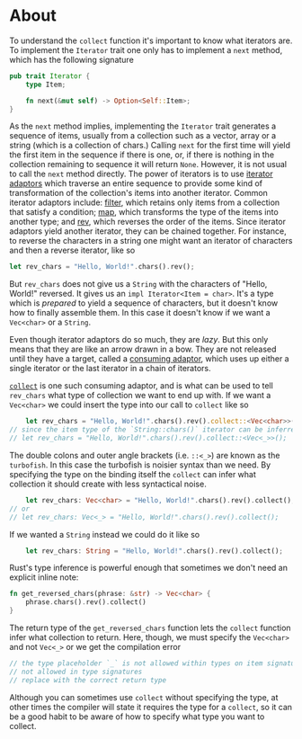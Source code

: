 # About

To understand the `collect` function it's important to know what iterators are. To implement the `Iterator` trait one only has to implement
a `next` method, which has the following signature

```rust
pub trait Iterator {
    type Item;

    fn next(&mut self) -> Option<Self::Item>;
}
```

As the `next` method implies, implementing the `Iterator` trait generates a sequence of items, usually from a collection such as a vector,
array or a string (which is a collection of chars.) Calling `next` for the first time will yield the first item in the sequence if there is
one, or, if there is nothing in the collection remaining to sequence it will return `None`. However, it is not usual to call the `next` method
directly. The power of iterators is to use [iterator adaptors][iterator adaptors] which traverse an entire sequence to provide some kind of
transformation of the collection's items into another iterator. Common iterator adaptors include: [filter][filter], which retains only items from
a collection that satisfy a condition; [map][map], which transforms the type of the items into another type; and [rev][rev], which reverses the
order of the items. Since iterator adaptors yield another iterator, they can be chained together. For instance, to reverse the characters in a
string one might want an iterator of characters and then a reverse iterator, like so

```rust
let rev_chars = "Hello, World!".chars().rev();
```

But `rev_chars` does not give us a `String` with the characters of "Hello, World!" reversed. It gives us an `impl Iterator<Item = char>`. It's a
type which is _prepared_ to yield a sequence of characters, but it doesn't know how to finally assemble them. In this case it doesn't know if we
want a `Vec<char>` or a `String`.

Even though iterator adaptors do so much, they are _lazy_. But this only means that they are like an arrow drawn in a bow. They are not released
until they have a target, called a [consuming adaptor][consuming adaptor], which uses up either a single iterator or the last iterator in a chain
of iterators.

[`collect`][collect] is one such consuming adaptor, and is what can be used to tell `rev_chars` what type of collection we want to end up with. If
we want a `Vec<char>` we could insert the type into our call to `collect` like so

```rust
    let rev_chars = "Hello, World!".chars().rev().collect::<Vec<char>>();
// since the item type of the `String::chars()` iterator can be inferred to be `char`, we can omit that information
// let rev_chars = "Hello, World!".chars().rev().collect::<Vec<_>>();
```

The double colons and outer angle brackets (i.e. `::<_>`) are known as the `turbofish`.
In this case the turbofish is noisier syntax than we need. By specifying the type on the binding itself the `collect` can infer what
collection it should create with less syntactical noise.

```rust
    let rev_chars: Vec<char> = "Hello, World!".chars().rev().collect();
// or
// let rev_chars: Vec<_> = "Hello, World!".chars().rev().collect();
```

If we wanted a `String` instead we could do it like so

```rust
    let rev_chars: String = "Hello, World!".chars().rev().collect();
```

Rust's type inference is powerful enough that sometimes we don't need an explicit inline note:

```rust
fn get_reversed_chars(phrase: &str) -> Vec<char> {
    phrase.chars().rev().collect()
}
```

The return type of the `get_reversed_chars` function lets the `collect` function infer what collection to return. Here, though, we must specify the
`Vec<char>` and not `Vec<_>` or we get the compilation error

```rust
// the type placeholder `_` is not allowed within types on item signatures
// not allowed in type signatures
// replace with the correct return type
```

Although you can sometimes use `collect` without specifying the type, at other times the compiler will state it requires the type for a `collect`, so it
can be a good habit to be aware of how to specify what type you want to collect.

[iterator adaptors]: https://doc.rust-lang.org/book/ch13-02-iterators.html?highlight=lazy#methods-that-produce-other-iterators
[filter]: https://doc.rust-lang.org/std/iter/trait.Iterator.html#method.filter
[map]: https://doc.rust-lang.org/std/iter/trait.Iterator.html#method.map
[rev]: https://doc.rust-lang.org/std/iter/trait.Iterator.html#method.rev
[consuming adaptor]: https://doc.rust-lang.org/book/ch13-02-iterators.html?highlight=lazy#methods-that-consume-the-iterator
[collect]: https://doc.rust-lang.org/std/iter/trait.Iterator.html#method.collect
